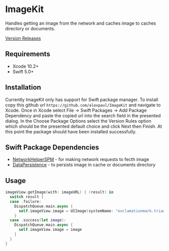 # ImageKit

Handles getting an image from the network and caches image to caches directory or documents.

[Version Releases](https://github.com/alexpaul/ImageKit/releases)

## Requirements 

* Xcode 10.2+ 
* Swift 5.0+ 

## Installation 

Currently ImageKit only has support for Swift package manager. To install copy this github url ```https://github.com/alexpaul/ImageKit``` and navigate to Xcode. Once in Xcode select File -> Swift Packages -> Add Package Dependency and paste the copied url into the search field in the presented dialog. In the Choose Package Options select the Version Rules option which should be the presented default choice and click Next then Finish. At this point the package should have been installed successfully. 

## Swift Package Dependencies 

* [NetworkHelperSPM](https://github.com/alexpaul/NetworkHelperSPM) - for making network requests to fecth image
* [DataPersistence](https://github.com/alexpaul/DataPersistence) - to persists image in cache or documents directory

## Usage 

```swift 
imageView.getImage(with: imageURL) { (result) in
  switch result {
  case .failure:
    DispatchQueue.main.async {
      self.imageView.image = UIImage(systemName: "exclamationmark.triangle.fill")
    }
  case .success(let image):
    DispatchQueue.main.async {
      self.imageView.image = image
    }
  }
}

```
